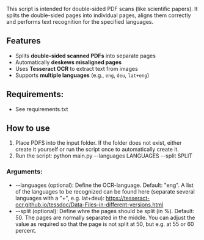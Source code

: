 This script is intended for double-sided PDF scans (like scientific papers). It splits the double-sided pages into individual pages, aligns them correctly and performs text recognition for the specified languages. 

## Features
- Splits **double-sided scanned PDFs** into separate pages  
- Automatically **deskews misaligned pages**  
- Uses **Tesseract OCR** to extract text from images  
- Supports **multiple languages** (e.g., `eng`, `deu`, `lat+eng`)  

## Requirements:
- See requirements.txt

## How to use
1. Place PDFS into the input folder. If the folder does not exist, either create it yourself or run the script once to automatically create it.
2. Run the script:
python main.py --languages LANGUAGES --split SPLIT

### Arguments:
- --languages (optional): Define the OCR-language. Default: "eng". A list of the languages to be recognized can be found here (separate several languages with a "+", e.g. lat+deu): https://tesseract-ocr.github.io/tessdoc/Data-Files-in-different-versions.html
- --split (optional): Define whre the pages should be split (in %). Default: 50. The pages are normally separated in the middle. You can adjust the value as required so that the page is not split at 50, but e.g. at 55 or 60 percent.